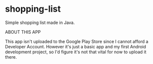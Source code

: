 # shopping-list
Simple shopping list made in Java.


ABOUT THIS APP

This app isn't uploaded to the Google Play Store since I cannot afford a Developer Account. However it's just a basic app and my first Android development project, so I'd figure it's not that vital for now to upload it there.



